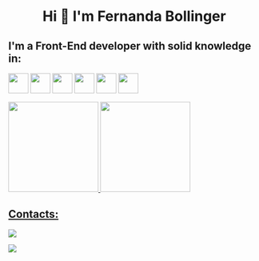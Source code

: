 <h1 align="center"> Hi 👋 I'm Fernanda Bollinger </h1>

## I'm a Front-End developer with solid knowledge in:

<img src="https://cdn.jsdelivr.net/gh/devicons/devicon/icons/react/react-original.svg" width="40" height="40"/>  <img src="https://cdn.jsdelivr.net/gh/devicons/devicon/icons/javascript/javascript-original.svg" width="40" height="40"/>  <img src="https://cdn.jsdelivr.net/gh/devicons/devicon/icons/nodejs/nodejs-original.svg" width="40" height="40" />  <img src="https://cdn.jsdelivr.net/gh/devicons/devicon/icons/git/git-original.svg" width="40" height="40" />  <img src="https://cdn.jsdelivr.net/gh/devicons/devicon/icons/typescript/typescript-original.svg" width="40" height="40" />  <img src="https://cdn.jsdelivr.net/gh/devicons/devicon/icons/express/express-original-wordmark.svg" width="40" height="40" />

<div>
<a href="https://github.com/febollinger">
<img height="180em" src="https://github-readme-stats.vercel.app/api/top-langs/?username=febollinger&layout=compact&langs_count=7&theme=dracula"/>
<img height="180em" src="https://github-readme-stats.vercel.app/api?username=febollinger&show_icons=true&theme=dracula&include_all_commits=true&count_private=true"/>
</div>
          
## Contacts:          
 <div>
<a href="https://www.instagram.com/fernandabollinger/" target="_blank"><img src="https://img.shields.io/badge/-Instagram-%23E4405F?style=for-the-badge&logo=instagram&logoColor=white" target="_blank"></a>
          
<a href="https://www.linkedin.com/in/fernandabollinger/" target="_blank"><img src="https://img.shields.io/badge/-LinkedIn-%230077B5?style=for-the-badge&logo=linkedin&logoColor=white" target="_blank"></a>   
</div>        
          
          
          
